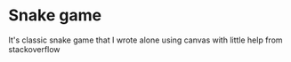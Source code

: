 <h1>Snake game</h1>

<p> It's classic snake game that I wrote alone using canvas with little help from stackoverflow </p>
